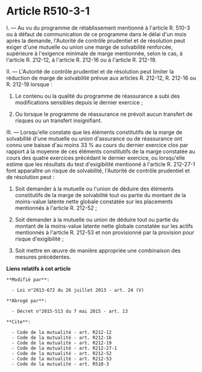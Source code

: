 # Article R510-3-1

I. ― Au vu du programme de rétablissement mentionné à l'article R. 510-3 ou à défaut de communication de ce programme dans le
délai d'un mois après la demande, l'Autorité de contrôle prudentiel et de résolution peut exiger d'une mutuelle ou union une
marge de solvabilité renforcée, supérieure à l'exigence minimale de marge mentionnée, selon le cas, à l'article R. 212-12, à
l'article R. 212-16 ou à l'article R. 212-19. 

II. ― L'Autorité de contrôle prudentiel et de résolution peut limiter la réduction de marge de solvabilité prévue aux
articles R. 212-12, R. 212-16 ou R. 212-19 lorsque : 

1. Le contenu ou la qualité du programme de réassurance a subi des modifications sensibles depuis le dernier exercice ; 

2. Ou lorsque le programme de réassurance ne prévoit aucun transfert de risques ou un transfert insignifiant. 

III. ― Lorsqu'elle constate que les éléments constitutifs de la marge de solvabilité d'une mutuelle ou union d'assurance ou
de réassurance ont connu une baisse d'au moins 33 % au cours du dernier exercice clos par rapport à la moyenne de ces
éléments constitutifs de la marge constatée au cours des quatre exercices précédant le dernier exercice, ou lorsqu'elle
estime que les résultats du test d'exigibilité mentionné à l'article R. 212-27-1 font apparaître un risque de solvabilité,
l'Autorité de contrôle prudentiel et de résolution peut : 

1. Soit demander à la mutuelle ou l'union de déduire des éléments constitutifs de la marge de solvabilité tout ou partie du
montant de la moins-value latente nette globale constatée sur les placements mentionnés à l'article R. 212-52 ; 

2. Soit demander à la mutuelle ou union de déduire tout ou partie du montant de la moins-value latente nette globale
constatée sur les actifs mentionnés à l'article R. 212-53 et non provisionné par la provision pour risque d'exigibilité ; 

3. Soit mettre en œuvre de manière appropriée une combinaison des mesures précédentes.

**Liens relatifs à cet article**

	**Modifié par**:

	  - Loi n°2013-672 du 26 juillet 2013 - art. 24 (V)

	**Abrogé par**:

	  - Décret n°2015-513 du 7 mai 2015 - art. 13

	**Cite**:

	  - Code de la mutualité - art. R212-12
	  - Code de la mutualité - art. R212-16
	  - Code de la mutualité - art. R212-19
	  - Code de la mutualité - art. R212-27-1
	  - Code de la mutualité - art. R212-52
	  - Code de la mutualité - art. R212-53
	  - Code de la mutualité - art. R510-3

